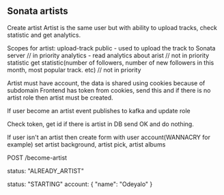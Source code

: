 ## Sonata artists


Create artist
Artist is the same user but with ability to upload tracks, check statistic and get analytics.

Scopes for artist:
upload-track public - used to upload the track to Sonata server // in priority
analytics - read analytics about arist // not in priority
statistic get statistic(number of followers, number of new followers in this month, most popular track. etc) // not in priority

Artist must have account, the data is shared using cookies because of subdomain
Frontend has token from cookies, send this and if there is no artist role then artist must be created.

If user become an artist event publishes to kafka and update role

Check token, get id if there is artist in DB send OK and do nothing.

If user isn't an artist then create form with user account(WANNACRY for example)
set artist background, artist pick, artist albums

POST /become-artist

status: "ALREADY_ARTIST"

status: "STARTING"
account: {
    "name": "Odeyalo"
}